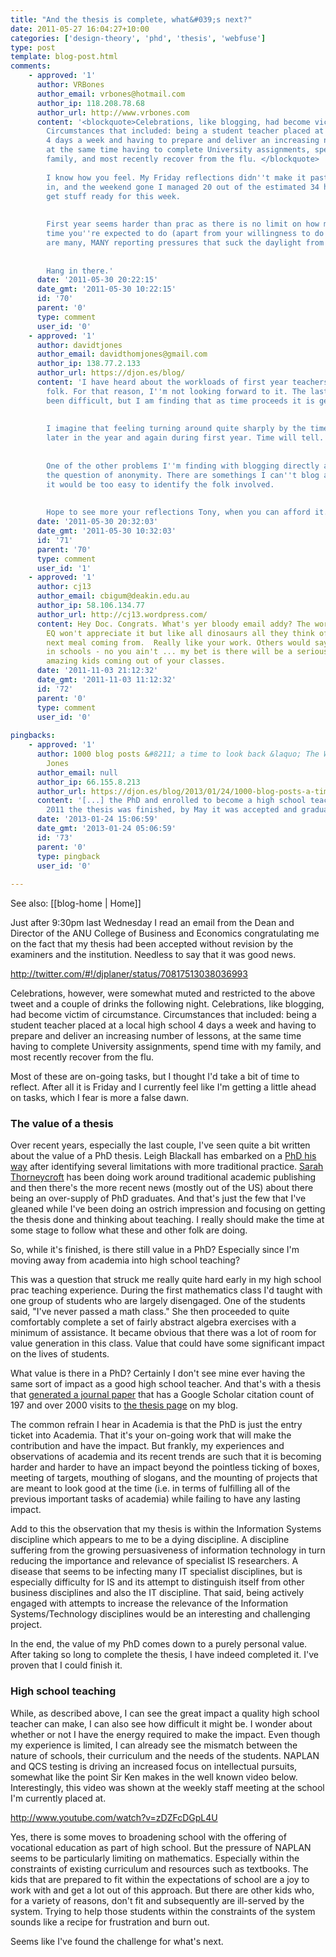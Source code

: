 ```yaml
---
title: "And the thesis is complete, what&#039;s next?"
date: 2011-05-27 16:04:27+10:00
categories: ['design-theory', 'phd', 'thesis', 'webfuse']
type: post
template: blog-post.html
comments:
    - approved: '1'
      author: VRBones
      author_email: vrbones@hotmail.com
      author_ip: 118.208.78.68
      author_url: http://www.vrbones.com
      content: '<blockquote>Celebrations, like blogging, had become victim of circumstance.
        Circumstances that included: being a student teacher placed at a local high school
        4 days a week and having to prepare and deliver an increasing number of lessons,
        at the same time having to complete University assignments, spend time with my
        family, and most recently recover from the flu. </blockquote>
    
        I know how you feel. My Friday reflections didn''t make it past a couple of weeks
        in, and the weekend gone I managed 20 out of the estimated 34 hours I needed to
        get stuff ready for this week.
    
    
        First year seems harder than prac as there is no limit on how much preparation
        time you''re expected to do (apart from your willingness to do it), and there
        are many, MANY reporting pressures that suck the daylight from your schedule.
    
    
        Hang in there.'
      date: '2011-05-30 20:22:15'
      date_gmt: '2011-05-30 10:22:15'
      id: '70'
      parent: '0'
      type: comment
      user_id: '0'
    - approved: '1'
      author: davidtjones
      author_email: davidthomjones@gmail.com
      author_ip: 138.77.2.133
      author_url: https://djon.es/blog/
      content: 'I have heard about the workloads of first year teachers from a range of
        folk. For that reason, I''m not looking forward to it. The last few weeks have
        been difficult, but I am finding that as time proceeds it is getting a bit easier.
    
    
        I imagine that feeling turning around quite sharply by the time of the internship
        later in the year and again during first year. Time will tell.
    
    
        One of the other problems I''m finding with blogging directly about school is
        the question of anonymity. There are somethings I can''t blog about simply because
        it would be too easy to identify the folk involved.
    
    
        Hope to see more your reflections Tony, when you can afford it.'
      date: '2011-05-30 20:32:03'
      date_gmt: '2011-05-30 10:32:03'
      id: '71'
      parent: '70'
      type: comment
      user_id: '1'
    - approved: '1'
      author: cj13
      author_email: cbigum@deakin.edu.au
      author_ip: 58.106.134.77
      author_url: http://cj13.wordpress.com/
      content: Hey Doc. Congrats. What's yer bloody email addy? The world needs your skepticism.
        EQ won't appreciate it but like all dinosaurs all they think of is where is the
        next meal coming from.  Really like your work. Others would say you are wasted
        in schools - no you ain't ... my bet is there will be a serious number of really
        amazing kids coming out of your classes.
      date: '2011-11-03 21:12:32'
      date_gmt: '2011-11-03 11:12:32'
      id: '72'
      parent: '0'
      type: comment
      user_id: '0'
    
pingbacks:
    - approved: '1'
      author: 1000 blog posts &#8211; a time to look back &laquo; The Weblog of (a) David
        Jones
      author_email: null
      author_ip: 66.155.8.213
      author_url: https://djon.es/blog/2013/01/24/1000-blog-posts-a-time-to-look-back/
      content: '[...] the PhD and enrolled to become a high school teacher. By January
        2011 the thesis was finished, by May it was accepted and graduation was [...]'
      date: '2013-01-24 15:06:59'
      date_gmt: '2013-01-24 05:06:59'
      id: '73'
      parent: '0'
      type: pingback
      user_id: '0'
    
---
```


See also: [[blog-home | Home]]

Just after 9:30pm last Wednesday I read an email from the Dean and Director of the ANU College of Business and Economics congratulating me on the fact that my thesis had been accepted without revision by the examiners and the institution. Needless to say that it was good news.

http://twitter.com/#!/djplaner/status/70817513038036993

Celebrations, however, were somewhat muted and restricted to the above tweet and a couple of drinks the following night. Celebrations, like blogging, had become victim of circumstance. Circumstances that included: being a student teacher placed at a local high school 4 days a week and having to prepare and deliver an increasing number of lessons, at the same time having to complete University assignments, spend time with my family, and most recently recover from the flu.

Most of these are on-going tasks, but I thought I'd take a bit of time to reflect. After all it is Friday and I currently feel like I'm getting a little ahead on tasks, which I fear is more a false dawn.

### The value of a thesis

Over recent years, especially the last couple, I've seen quite a bit written about the value of a PhD thesis. Leigh Blackall has embarked on a [PhD his way](http://leighblackall.blogspot.com/search/label/open-PhD) after identifying several limitations with more traditional practice. [Sarah Thorneycroft](http://sarahthorneycroft.wordpress.com/) has been doing work around traditional academic publishing and then there's the more recent news (mostly out of the US) about there being an over-supply of PhD graduates. And that's just the few that I've gleaned while I've been doing an ostrich impression and focusing on getting the thesis done and thinking about teaching. I really should make the time at some stage to follow what these and other folk are doing.

So, while it's finished, is there still value in a PhD? Especially since I'm moving away from academia into high school teaching?

This was a question that struck me really quite hard early in my high school prac teaching experience. During the first mathematics class I'd taught with one group of students who are largely disengaged. One of the students said, "I've never passed a math class." She then proceeded to quite comfortably complete a set of fairly abstract algebra exercises with a minimum of assistance. It became obvious that there was a lot of room for value generation in this class. Value that could have some significant impact on the lives of students.

What value is there in a PhD? Certainly I don't see mine ever having the same sort of impact as a good high school teacher. And that's with a thesis that [generated a journal paper](http://aisel.aisnet.org/jais/vol8/iss5/1/) that has a Google Scholar citation count of 197 and over 2000 visits to [the thesis page](/blog2/research/phd-thesis/) on my blog.

The common refrain I hear in Academia is that the PhD is just the entry ticket into Academia. That it's your on-going work that will make the contribution and have the impact. But frankly, my experiences and observations of academia and its recent trends are such that it is becoming harder and harder to have an impact beyond the pointless ticking of boxes, meeting of targets, mouthing of slogans, and the mounting of projects that are meant to look good at the time (i.e. in terms of fulfilling all of the previous important tasks of academia) while failing to have any lasting impact.

Add to this the observation that my thesis is within the Information Systems discipline which appears to me to be a dying discipline. A discipline suffering from the growing persuasiveness of information technology in turn reducing the importance and relevance of specialist IS researchers. A disease that seems to be infecting many IT specialist disciplines, but is especially difficulty for IS and its attempt to distinguish itself from other business disciplines and also the IT discipline. That said, being actively engaged with attempts to increase the relevance of the Information Systems/Technology disciplines would be an interesting and challenging project.

In the end, the value of my PhD comes down to a purely personal value. After taking so long to complete the thesis, I have indeed completed it. I've proven that I could finish it.

### High school teaching

While, as described above, I can see the great impact a quality high school teacher can make, I can also see how difficult it might be. I wonder about whether or not I have the energy required to make the impact. Even though my experience is limited, I can already see the mismatch between the nature of schools, their curriculum and the needs of the students. NAPLAN and QCS testing is driving an increased focus on intellectual pursuits, somewhat like the point Sir Ken makes in the well known video below. Interestingly, this video was shown at the weekly staff meeting at the school I'm currently placed at.

http://www.youtube.com/watch?v=zDZFcDGpL4U

Yes, there is some moves to broadening school with the offering of vocational education as part of high school. But the pressure of NAPLAN seems to be particularly limiting on mathematics. Especially within the constraints of existing curriculum and resources such as textbooks. The kids that are prepared to fit within the expectations of school are a joy to work with and get a lot out of this approach. But there are other kids who, for a variety of reasons, don't fit and subsequently are ill-served by the system. Trying to help those students within the constraints of the system sounds like a recipe for frustration and burn out.

Seems like I've found the challenge for what's next.